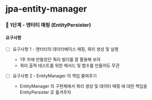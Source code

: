 # jpa-entity-manager

### 🚀 1단계 - 엔터티 매핑 (EntityPersister)

#### 요구사항

* [ ] 요구사항 1 - 엔터티의 데이터베이스 매핑, 쿼리 생성 및 실행
    * 1주 차에 만들었던 쿼리 빌더를 잘 활용해 보자
    * 쿼리 출력 테스트를 위한 메서드 및 함수를 만들어도 무관

* [ ] 요구사항 2 - EntityManager 의 책임 줄여주기
    * EntityManager 의 구현체에서 쿼리 생성 및 데이터 매핑 에 대한 책임을 EntityPersister 로 옮겨주자